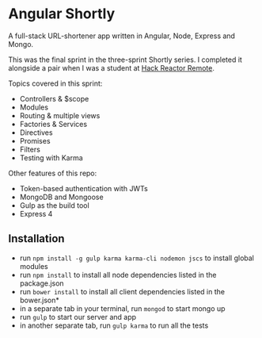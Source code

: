 # Angular Shortly
A full-stack URL-shortener app written in Angular, Node, Express and Mongo.

This was the final sprint in the three-sprint Shortly series. I completed it alongside a pair when I was a student at [Hack Reactor Remote](http://www.hackreactor.com/remote-beta/).

Topics covered in this sprint:
- Controllers & $scope
- Modules
- Routing & multiple views
- Factories & Services
- Directives
- Promises
- Filters
- Testing with Karma

Other features of this repo:
- Token-based authentication with JWTs
- MongoDB and Mongoose
- Gulp as the build tool
- Express 4 

## Installation

- run `npm install -g gulp karma karma-cli nodemon jscs` to install global modules
- run `npm install` to install all node dependencies listed in the package.json
- run `bower install` to install all client dependencies listed in the bower.json*
- in a separate tab in your terminal, run `mongod` to start mongo up
- run `gulp` to start our server and app
- in another separate tab, run `gulp karma` to run all the tests
